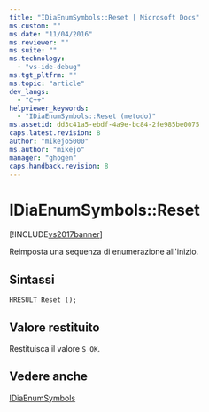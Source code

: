 ```yaml
---
title: "IDiaEnumSymbols::Reset | Microsoft Docs"
ms.custom: ""
ms.date: "11/04/2016"
ms.reviewer: ""
ms.suite: ""
ms.technology: 
  - "vs-ide-debug"
ms.tgt_pltfrm: ""
ms.topic: "article"
dev_langs: 
  - "C++"
helpviewer_keywords: 
  - "IDiaEnumSymbols::Reset (metodo)"
ms.assetid: dd3c41a5-ebdf-4a9e-bc84-2fe985be0075
caps.latest.revision: 8
author: "mikejo5000"
ms.author: "mikejo"
manager: "ghogen"
caps.handback.revision: 8
---
```

# IDiaEnumSymbols::Reset
[!INCLUDE[vs2017banner](../../code-quality/includes/vs2017banner.md)]

Reimposta una sequenza di enumerazione all'inizio.  
  
## Sintassi  
  
```cpp#  
HRESULT Reset ();  
```  
  
## Valore restituito  
 Restituisca il valore `S_OK`.  
  
## Vedere anche  
 [IDiaEnumSymbols](../../debugger/debug-interface-access/idiaenumsymbols.md)